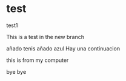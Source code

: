 # test
test1

This is a test in the new branch



añado tenis
añado azul
Hay una continuacion


this is from my computer

bye bye
